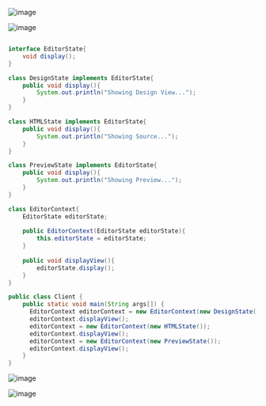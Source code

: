 ![image](https://github.com/TheDaniel3131/design-patterns-module-study-materials-notes-and-exercises/assets/71692327/84d0cbbe-3a12-46df-bae6-66a0685596a7)

![image](https://github.com/TheDaniel3131/design-patterns-module-study-materials-notes-and-exercises/assets/71692327/8d4143ec-884e-479e-9759-93f27da2280d)

```java

interface EditorState{
    void display();
}

class DesignState implements EditorState{
    public void display(){
        System.out.println("Showing Design View...");
    }
}

class HTMLState implements EditorState{
    public void display(){
        System.out.println("Showing Source...");
    }
}

class PreviewState implements EditorState{
    public void display(){
        System.out.println("Showing Preview...");
    }
}

class EditorContext{
    EditorState editorState;
    
    public EditorContext(EditorState editorState){
        this.editorState = editorState;
    }
    
    public void displayView(){
        editorState.display();
    }
}

public class Client {
    public static void main(String args[]) {
      EditorContext editorContext = new EditorContext(new DesignState());
      editorContext.displayView();
      editorContext = new EditorContext(new HTMLState());
      editorContext.displayView();
      editorContext = new EditorContext(new PreviewState());
      editorContext.displayView();
    }
}
```
![image](https://github.com/TheDaniel3131/design-patterns-module-study-materials-notes-and-exercises/assets/71692327/9f6dbefd-a843-45e9-9956-89f5c44e75d9)

![image](https://github.com/TheDaniel3131/design-patterns-module-study-materials-notes-and-exercises/assets/71692327/9bc4fc6d-fda5-422b-bf8f-4e8e899088d0)

